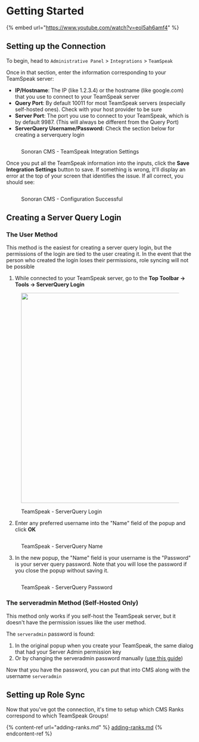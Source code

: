 # Getting Started

{% embed url="https://www.youtube.com/watch?v=eoI5ah6amf4" %}

## Setting up the Connection

To begin, head to `Administrative Panel` > `Integrations` > `TeamSpeak`

Once in that section, enter the information corresponding to your TeamSpeak server:

* **IP/Hostname**: The IP (like 1.2.3.4) or the hostname (like google.com) that you use to connect to your TeamSpeak server
* **Query Port**: By default 10011 for most TeamSpeak servers (especially self-hosted ones). Check with your host provider to be sure
* **Server Port**: The port you use to connect to your TeamSpeak, which is by default 9987. (This will always be different from the Query Port)
* **ServerQuery Username/Password:** Check the section below for creating a serverquery login

<figure><img src="https://i.imgur.com/g3Bhbnd.png" alt=""><figcaption><p>Sonoran CMS - TeamSpeak Integration Settings</p></figcaption></figure>

Once you put all the TeamSpeak information into the inputs, click the **Save Integration Settings** button to save. If something is wrong, it'll display an error at the top of your screen that identifies the issue. If all correct, you should see:

<figure><img src="https://i.imgur.com/UOSLFV1.png" alt=""><figcaption><p>Sonoran CMS - Configuration Successful</p></figcaption></figure>

## Creating a Server Query Login

### The User Method

This method is the easiest for creating a server query login, but the permissions of the login are tied to the user creating it. In the event that the person who created the login loses their permissions, role syncing will not be possible

1. While connected to your TeamSpeak server, go to the **Top Toolbar -> Tools -> ServerQuery Login**

<figure><img src="https://i.imgur.com/1lZcMiC.png" alt="" width="563"><figcaption><p>TeamSpeak - ServerQuery Login</p></figcaption></figure>

2. Enter any preferred username into the "Name" field of the popup and click **OK**

<figure><img src="https://i.imgur.com/QbX35nM.png" alt=""><figcaption><p>TeamSpeak - ServerQuery Name</p></figcaption></figure>

3. In the new popup, the "Name" field is your username is the "Password" is your server query password. Note that you will lose the password if you close the popup without saving it.

<figure><img src="https://i.imgur.com/BbcDNFl.png" alt=""><figcaption><p>TeamSpeak - ServerQuery Password</p></figcaption></figure>

### The serveradmin Method (Self-Hosted Only)

This method only works if you self-host the TeamSpeak server, but it doesn't have the permission issues like the user method.

The `serveradmin` password is found:

1. In the original popup when you create your TeamSpeak, the same dialog that had your Server Admin permission key
2. Or by changing the serveradmin password manually ([use this guide](https://support.teamspeak.com/hc/en-us/articles/360002712878-How-do-I-change-my-ServerQuery-Admin-password-))

Now that you have the password, you can put that into CMS along with the username `serveradmin`&#x20;

## Setting up Role Sync

Now that you've got the connection, it's time to setup which CMS Ranks correspond to which TeamSpeak Groups!

{% content-ref url="adding-ranks.md" %}
[adding-ranks.md](adding-ranks.md)
{% endcontent-ref %}

